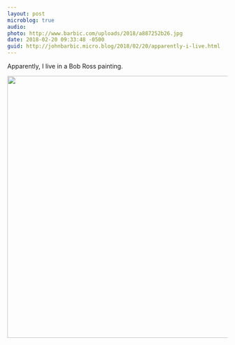 ```yaml
---
layout: post
microblog: true
audio: 
photo: http://www.barbic.com/uploads/2018/a887252b26.jpg
date: 2018-02-20 09:33:48 -0500
guid: http://johnbarbic.micro.blog/2018/02/20/apparently-i-live.html
---
```

Apparently, I live in a Bob Ross painting.

<img src="http://www.barbic.com/uploads/2018/a887252b26.jpg" width="600" height="599" />
